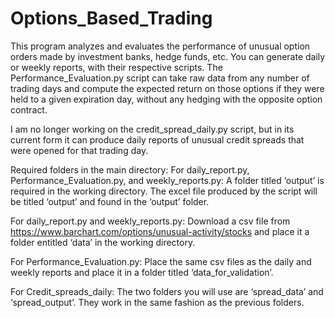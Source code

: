 # Options_Based_Trading
This program analyzes and evaluates the performance of unusual option orders made by investment banks, hedge funds, etc. You can generate daily or weekly reports, with their respective scripts. The Performance_Evaluation.py script can take raw data from any number of trading days and compute the expected return on those options if they were held to a given expiration day, without any hedging with the opposite option contract.

I am no longer working on the credit_spread_daily.py script, but in its current form it can produce daily reports of unusual credit spreads that were opened for that trading day.

Required folders in the main directory:
For daily_report.py, Performance_Evaluation.py, and weekly_reports.py:
A folder titled ‘output’ is required in the working directory. The excel file produced by the script will be titled ‘output’ and found in the ‘output’ folder.


For daily_report.py and weekly_reports.py:
Download a csv file from https://www.barchart.com/options/unusual-activity/stocks and place it a folder entitled ‘data’ in the working directory.

For Performance_Evaluation.py:
Place the same csv files as the daily and weekly reports and place it in a folder titled ‘data_for_validation’.

For Credit_spreads_daily:
The two folders you will use are ‘spread_data’ and ‘spread_output’. They work in the same fashion as the previous folders.

